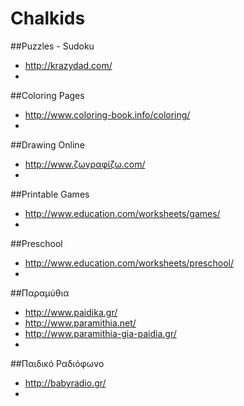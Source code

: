 Chalkids
========

##Puzzles - Sudoku

- http://krazydad.com/
- 

##Coloring Pages

- http://www.coloring-book.info/coloring/
- 

##Drawing Online

- http://www.ζωγραφίζω.com/
- 

##Printable Games

- http://www.education.com/worksheets/games/
- 

##Preschool

- http://www.education.com/worksheets/preschool/
- 

##Παραμύθια

- http://www.paidika.gr/
- http://www.paramithia.net/
- http://www.paramithia-gia-paidia.gr/
- 

##Παιδικό Ραδιόφωνο

- http://babyradio.gr/
- 



